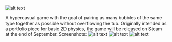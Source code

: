 
![alt text](https://github.com/dorcsyful/Bubbles/blob/master/Bubbles/Assets/Titles/Title.png, "Bubbles!")

A hypercasual game with the goal of pairing as many bubbles of the same type together as possible without overflowing the tub. Originally intended as a portfolio piece for
basic 2D physics, the game will be released on Steam at the end of September.
Screenshots:
![alt text](https://github.com/dorcsyful/Bubbles/blob/master/Bubbles/Assets/Screenshot/1.png, "Bubbles!")
![alt text](https://github.com/dorcsyful/Bubbles/blob/master/Bubbles/Assets/Screenshot/2.png, "Bubbles!")
![alt text](https://github.com/dorcsyful/Bubbles/blob/master/Bubbles/Assets/Screenshot/3.png, "Bubbles!")
